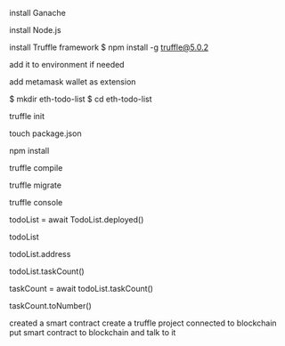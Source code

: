 install Ganache

install Node.js

install Truffle framework
$ npm install -g truffle@5.0.2

add it to environment if needed

add metamask wallet as extension

$ mkdir eth-todo-list
$ cd eth-todo-list

truffle init

touch package.json

npm install

truffle compile

truffle migrate

truffle console

todoList = await TodoList.deployed()

todoList

todoList.address

todoList.taskCount()

taskCount = await todoList.taskCount()     

taskCount.toNumber()

created a smart contract
create a truffle project
connected to blockchain
put smart contract to blockchain and talk to it